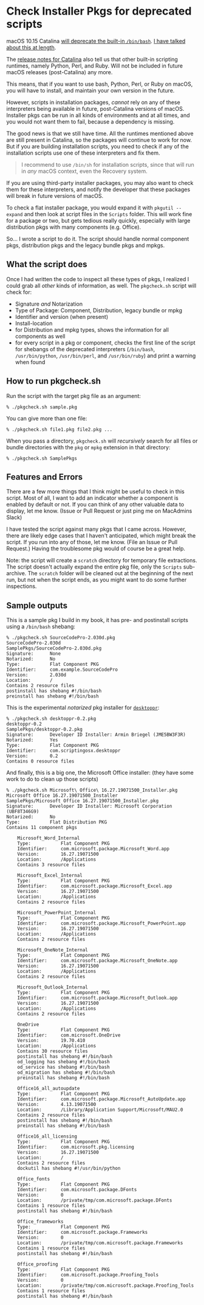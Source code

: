 # Check Installer Pkgs for deprecated scripts

macOS 10.15 Catalina [will deprecate the built-in `/bin/bash`](https://support.apple.com/en-us/HT208050). [I have talked about this at length](https://scriptingosx.com/2019/06/moving-to-zsh/).

The [release notes for Catalina](https://developer.apple.com/documentation/macos_release_notes/macos_catalina_10_15_beta_6_release_notes) also tell us that other built-in scripting runtimes, namely Python, Perl, and Ruby. Will not be included in future macOS releases (post-Catalina) any more.

This means, that if you want to use bash, Python, Perl, or Ruby on macOS, you will have to install, and maintain your own version in the future.

However, scripts in installation packages, _cannot_ rely on any of these interpreters being available in future, post-Catalina versions of macOS. Installer pkgs can be run in all kinds of environments and at all times, and you would not want them to fail, because a dependency is missing.

The good news is that we still have time. All the runtimes mentioned above are still present in Catalina, so the packages will continue to work for now. But if you are building installation scripts, you need to check if any of the installation scripts use one of these interpreters and fix them.

> I recommend to use `/bin/sh` for installation scripts, since that will run in _any_ macOS context, even the Recovery system.

If you are using third-party installer packages, you may also want to check them for these interpreters, and notify the developer that these packages will break in future versions of macOS.

To check a flat installer package, you would expand it with `pkgutil --expand` and then look at script files in the `Scripts` folder. This will work fine for a package or two, but gets tedious really quickly, especially with large distribution pkgs with many components (e.g. Office).

So... I wrote a script to do it. The script should handle normal component pkgs, distribution pkgs and the legacy bundle pkgs and mpkgs.

## What the script does

Once I had written the code to inspect all these types of pkgs, I realized I could grab all _other_ kinds of information, as well. The `pkgcheck.sh` script will check for:

- Signature _and_ Notarization
- Type of Package: Component, Distribution, legacy bundle or mpkg
- Identifier and version (when present)
- Install-location
- for Distribution and mpkg types, shows the information for all components as well
- for every script in a pkg or component, checks the first line of the script for shebangs of the deprecated interpreters (`/bin/bash`, `/usr/bin/python`, `/usr/bin/perl`, and `/usr/bin/ruby`) and print a warning when found

## How to run pkgcheck.sh

Run the script with the target pkg file as an argument:

```
% ./pkgcheck.sh sample.pkg
```

You can give more than one file:

```
% ./pkgcheck.sh file1.pkg file2.pkg ...
```

When you pass a directory, `pkgcheck.sh` will _recursively_ search for all files or bundle directories with the `pkg` or `mpkg` extension in that directory:

```
% ./pkgcheck.sh SamplePkgs
```

## Features and Errors

There are a few more things that I think might be useful to check in this script. Most of all, I want to add an indicator whether a component is enabled by default or not. If you can think of any other valuable data to display, let me know. (Issue or Pull Request or just ping me on MacAdmins Slack)

I have tested the script against many pkgs that I came across. However, there are likely edge cases that I haven't anticipated, which might break the script. If you run into any of those, let me know. (File an Issue or Pull Request.) Having the troublesome pkg would of course be a great help.

Note: the script will create a `scratch` directory for temporary file extractions. The script doesn't actually expand the entire pkg file, only the `Scripts` sub-archive. The `scratch` folder will be cleaned out at the beginning of the next run, but not when the script ends, as you might want to do some further inspections.

## Sample outputs

This is a sample pkg I build in my book, it has pre- and postinstall scripts using a `/bin/bash` shebang:

```
% ./pkgcheck.sh SourceCodePro-2.030d.pkg
SourceCodePro-2.030d
SamplePkgs/SourceCodePro-2.030d.pkg
Signature:      None
Notarized:      No
Type:           Flat Component PKG
Identifier:     com.example.SourceCodePro
Version:        2.030d
Location:       /
Contains 2 resource files
postinstall has shebang #!/bin/bash
preinstall has shebang #!/bin/bash
```

This is the experimental _notarized_ pkg installer for [`desktoppr`](https://github.com/scriptingosx/desktoppr):

```
% ./pkgcheck.sh desktoppr-0.2.pkg
desktoppr-0.2
SamplePkgs/desktoppr-0.2.pkg
Signature:      Developer ID Installer: Armin Briegel (JME5BW3F3R)
Notarized:      Yes
Type:           Flat Component PKG
Identifier:     com.scriptingosx.desktoppr
Version:        0.2
Contains 0 resource files
```

And finally, this is a big one, the Microsoft Office installer: (they have some work to do to clean up those scripts)

```
% ./pkgcheck.sh Microsoft\ Office\ 16.27.19071500_Installer.pkg
Microsoft Office 16.27.19071500_Installer
SamplePkgs/Microsoft Office 16.27.19071500_Installer.pkg
Signature:      Developer ID Installer: Microsoft Corporation (UBF8T346G9)
Notarized:      No
Type:           Flat Distribution PKG
Contains 11 component pkgs

    Microsoft_Word_Internal
    Type:           Flat Component PKG
    Identifier:     com.microsoft.package.Microsoft_Word.app
    Version:        16.27.19071500
    Location:       /Applications
    Contains 3 resource files

    Microsoft_Excel_Internal
    Type:           Flat Component PKG
    Identifier:     com.microsoft.package.Microsoft_Excel.app
    Version:        16.27.19071500
    Location:       /Applications
    Contains 2 resource files

    Microsoft_PowerPoint_Internal
    Type:           Flat Component PKG
    Identifier:     com.microsoft.package.Microsoft_PowerPoint.app
    Version:        16.27.19071500
    Location:       /Applications
    Contains 2 resource files

    Microsoft_OneNote_Internal
    Type:           Flat Component PKG
    Identifier:     com.microsoft.package.Microsoft_OneNote.app
    Version:        16.27.19071500
    Location:       /Applications
    Contains 2 resource files

    Microsoft_Outlook_Internal
    Type:           Flat Component PKG
    Identifier:     com.microsoft.package.Microsoft_Outlook.app
    Version:        16.27.19071500
    Location:       /Applications
    Contains 2 resource files

    OneDrive
    Type:           Flat Component PKG
    Identifier:     com.microsoft.OneDrive
    Version:        19.70.410
    Location:       /Applications
    Contains 30 resource files
    postinstall has shebang #!/bin/bash
    od_logging has shebang #!/bin/bash
    od_service has shebang #!/bin/bash
    od_migration has shebang #!/bin/bash
    preinstall has shebang #!/bin/bash

    Office16_all_autoupdate
    Type:           Flat Component PKG
    Identifier:     com.microsoft.package.Microsoft_AutoUpdate.app
    Version:        4.13.19071500
    Location:       /Library/Application Support/Microsoft/MAU2.0
    Contains 2 resource files
    postinstall has shebang #!/bin/bash
    preinstall has shebang #!/bin/bash

    Office16_all_licensing
    Type:           Flat Component PKG
    Identifier:     com.microsoft.pkg.licensing
    Version:        16.27.19071500
    Location:       /
    Contains 2 resource files
    dockutil has shebang #!/usr/bin/python

    Office_fonts
    Type:           Flat Component PKG
    Identifier:     com.microsoft.package.DFonts
    Version:        0
    Location:       /private/tmp/com.microsoft.package.DFonts
    Contains 1 resource files
    postinstall has shebang #!/bin/bash

    Office_frameworks
    Type:           Flat Component PKG
    Identifier:     com.microsoft.package.Frameworks
    Version:        0
    Location:       /private/tmp/com.microsoft.package.Frameworks
    Contains 1 resource files
    postinstall has shebang #!/bin/bash

    Office_proofing
    Type:           Flat Component PKG
    Identifier:     com.microsoft.package.Proofing_Tools
    Version:        0
    Location:       /private/tmp/com.microsoft.package.Proofing_Tools
    Contains 1 resource files
    postinstall has shebang #!/bin/bash

```


